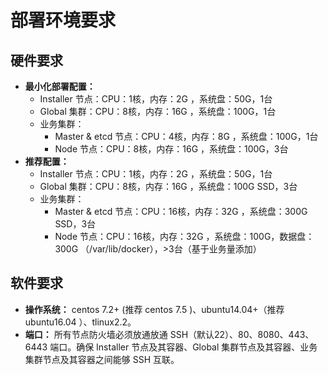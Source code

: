 #  部署环境要求



## 硬件要求

* **最小化部署配置：**
  * Installer 节点：CPU：1核，内存：2G ，系统盘：50G，1台
  * Global 集群：CPU：8核，内存：16G ，系统盘：100G，1台
  * 业务集群： 
    * Master & etcd 节点：CPU：4核，内存：8G ，系统盘：100G，1台
    * Node 节点：CPU：8核，内存：16G ，系统盘：100G，3台
* **推荐配置：**
  * Installer 节点：CPU：1核，内存：2G ，系统盘：50G，1台
  * Global 集群：CPU：8核，内存：16G ，系统盘：100G SSD，3台
  * 业务集群：
    * Master & etcd 节点：CPU：16核，内存：32G ，系统盘：300G SSD，3台
    * Node 节点：CPU：16核，内存：32G ，系统盘：100G，数据盘：300G （/var/lib/docker），>3台（基于业务量添加）



## 软件要求

* **操作系统：** centos 7.2+ (推荐 centos 7.5 )、ubuntu14.04+（推荐 ubuntu16.04 ）、tlinux2.2。
* **端口：** 所有节点防火墙必须放通放通 SSH（默认22）、80、8080、443、6443 端口。确保 Installer 节点及其容器、Global 集群节点及其容器、业务集群节点及其容器之间能够 SSH 互联。

